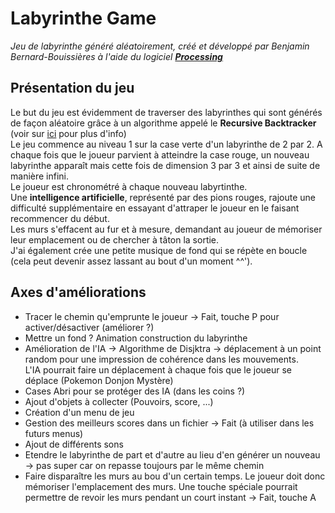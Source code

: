 ﻿# Labyrinthe Game

*Jeu de labyrinthe généré aléatoirement, créé et développé par Benjamin Bernard-Bouissières à l'aide du logiciel __[Processing](https://processing.org/)__*

## Présentation du jeu

Le but du jeu est évidemment de traverser des labyrinthes qui sont générés de façon aléatoire grâce à un algorithme appelé le __Recursive Backtracker__ (voir sur [ici](http://weblog.jamisbuck.org/2010/12/27/maze-generation-recursive-backtracking) pour plus d'info)  
Le jeu commence au niveau 1 sur la case verte d'un labyrinthe de 2 par 2. A chaque fois que le joueur parvient à atteindre la case rouge, un nouveau labyrinthe apparaît mais cette fois de dimension 3 par 3 et ainsi de suite de manière infini.  
Le joueur est chronométré à chaque nouveau labyrtinthe.  
Une __intelligence artificielle__, représenté par des pions rouges, rajoute une difficulté supplémentaire en essayant d'attraper le joueur en le faisant recommencer du début.  
Les murs s'effacent au fur et à mesure, demandant au joueur de mémoriser leur emplacement ou de chercher à tâton la sortie.  
J'ai également crée une petite musique de fond qui se répète en boucle (cela peut devenir assez lassant au bout d'un moment ^^').  

## Axes d'améliorations

* Tracer le chemin qu'emprunte le joueur -> Fait, touche P pour activer/désactiver (améliorer ?)
* Mettre un fond ? Animation construction du labyrinthe
* Amélioration de l'IA -> Algorithme de Disjktra -> déplacement à un point random pour une impression de cohérence dans les mouvements.  
L'IA pourrait faire un déplacement à chaque fois que le joueur se déplace (Pokemon Donjon Mystère)
* Cases Abri pour se protéger des IA (dans les coins ?)
* Ajout d'objets à collecter (Pouvoirs, score, ...)
* Création d'un menu de jeu
* Gestion des meilleurs scores dans un fichier -> Fait (à utiliser dans les futurs menus)
* Ajout de différents sons
* Etendre le labyrinthe de part et d'autre au lieu d'en générer un nouveau -> pas super car on repasse toujours par le même chemin
* Faire disparaître les murs au bou d'un certain temps. Le joueur doit donc mémoriser l'emplacement des murs. Une touche spéciale pourrait permettre de revoir les murs pendant un court instant -> Fait, touche A
